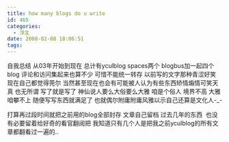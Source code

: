 ```yaml
---
title: how many blogs do u write
id: 465
categories:
  - 浮生
date: 2008-02-08 18:06:51
tags:
---
```


自我总结
从03年开始到现在 总计有yculblog spaces两个 blogbus加一起四个blog
评论和访问集起来也算不少 可惜不能统一转存
以前写的文字那种青涩好笑 现在自己都觉得莞尔
当然甚至现在也会有可能被人认为有些东西矫情煽情可笑天真
也无所谓 写了就是写了
神仙说人要么大俗要么大雅 咱是个俗人 境界不高 
大雅咱攀不上 随便写写东西就满足了
也就偶尔附庸附庸风雅以示自己还算是文化人-_-

打算再过段时间就把之前用的blog全部封存 文章自己留档 
过去几年的东西&nbsp; 也没有必要留着给好奇的看官翻阅把
我知道只有几个人是把我之前yculblog的所有文章都翻看过一遍的..